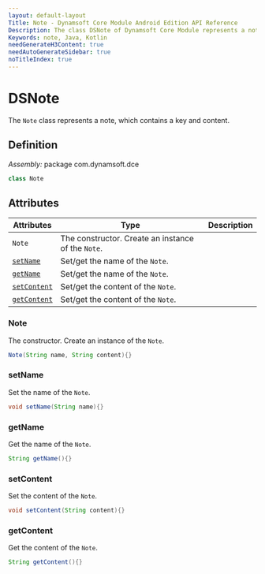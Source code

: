 ```yaml
---
layout: default-layout
Title: Note - Dynamsoft Core Module Android Edition API Reference
Description: The class DSNote of Dynamsoft Core Module represents a note, which contains a key and content.
Keywords: note, Java, Kotlin
needGenerateH3Content: true
needAutoGenerateSidebar: true
noTitleIndex: true
---
```


# DSNote

The `Note` class represents a note, which contains a key and content.

## Definition

*Assembly:* package com.dynamsoft.dce

```java
class Note
```

## Attributes

| Attributes | Type | Description |
| ---------- | ---- | ----------- |
| `Note` | The constructor. Create an instance of the `Note`. |
| [`setName`](#name) | Set/get the name of the `Note`. |
| [`getName`](#name) | Set/get the name of the `Note`. |
| [`setContent`](#content) | Set/get the content of the `Note`. |
| [`getContent`](#content) | Set/get the content of the `Note`. |

### Note

The constructor. Create an instance of the `Note`.

```java
Note(String name, String content){}
```

### setName

Set the name of the `Note`.

```java
void setName(String name){}
```

### getName

Get the name of the `Note`.

```java
String getName(){}
```

### setContent

Set the content of the `Note`.

```java
void setContent(String content){}
```

### getContent

Get the content of the `Note`.

```java
String getContent(){}
```

